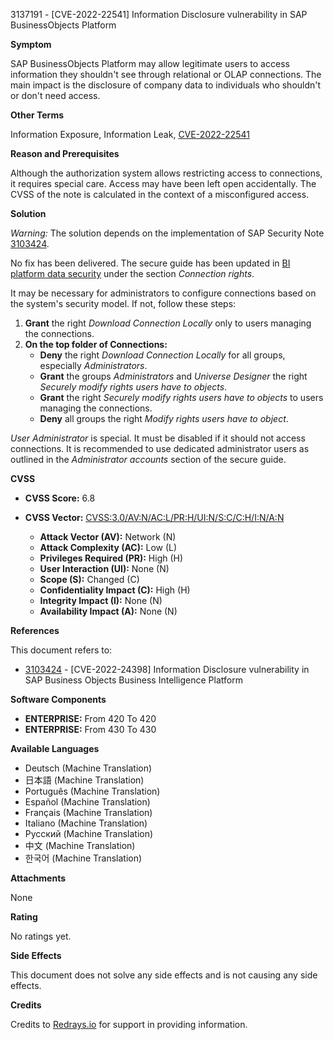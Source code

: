 3137191 - [CVE-2022-22541] Information Disclosure vulnerability in SAP BusinessObjects Platform

**Symptom**

SAP BusinessObjects Platform may allow legitimate users to access information they shouldn't see through relational or OLAP connections. The main impact is the disclosure of company data to individuals who shouldn't or don't need access.

**Other Terms**

Information Exposure, Information Leak, [CVE-2022-22541](https://cve.mitre.org/cgi-bin/cvekey.cgi?keyword=CVE-2022-22541)

**Reason and Prerequisites**

Although the authorization system allows restricting access to connections, it requires special care. Access may have been left open accidentally. The CVSS of the note is calculated in the context of a misconfigured access.

**Solution**

*Warning:* The solution depends on the implementation of SAP Security Note [3103424](https://me.sap.com/notes/3103424).

No fix has been delivered. The secure guide has been updated in [BI platform data security](https://help.sap.com/viewer/2e167338c1b24da9b2a94e68efd79c42/LATEST/en-US/4685ef666e041014910aba7db0e91070.html) under the section *Connection rights*.

It may be necessary for administrators to configure connections based on the system's security model. If not, follow these steps:

1. **Grant** the right *Download Connection Locally* only to users managing the connections.
2. **On the top folder of Connections:**
   - **Deny** the right *Download Connection Locally* for all groups, especially *Administrators*.
   - **Grant** the groups *Administrators* and *Universe Designer* the right *Securely modify rights users have to objects*.
   - **Grant** the right *Securely modify rights users have to objects* to users managing the connections.
   - **Deny** all groups the right *Modify rights users have to object*.
   
*User Administrator* is special. It must be disabled if it should not access connections. It is recommended to use dedicated administrator users as outlined in the *Administrator accounts* section of the secure guide.

**CVSS**

- **CVSS Score:** 6.8
- **CVSS Vector:** [CVSS:3.0/AV:N/AC:L/PR:H/UI:N/S:C/C:H/I:N/A:N](https://www.first.org/cvss/calculator/3.0#CVSS:3.0/AV:N/AC:L/PR:H/UI:N/S:C/C:H/I:N/A:N)

  - **Attack Vector (AV):** Network (N)
  - **Attack Complexity (AC):** Low (L)
  - **Privileges Required (PR):** High (H)
  - **User Interaction (UI):** None (N)
  - **Scope (S):** Changed (C)
  - **Confidentiality Impact (C):** High (H)
  - **Integrity Impact (I):** None (N)
  - **Availability Impact (A):** None (N)

**References**

This document refers to:

- [3103424](https://me.sap.com/notes/3103424) - [CVE-2022-24398] Information Disclosure vulnerability in SAP Business Objects Business Intelligence Platform

**Software Components**

- **ENTERPRISE:** From 420 To 420
- **ENTERPRISE:** From 430 To 430

**Available Languages**

- Deutsch (Machine Translation)
- 日本語 (Machine Translation)
- Português (Machine Translation)
- Español (Machine Translation)
- Français (Machine Translation)
- Italiano (Machine Translation)
- Русский (Machine Translation)
- 中文 (Machine Translation)
- 한국어 (Machine Translation)

**Attachments**

None

**Rating**

No ratings yet.

**Side Effects**

This document does not solve any side effects and is not causing any side effects.

**Credits**

Credits to [Redrays.io](https://redrays.io) for support in providing information.